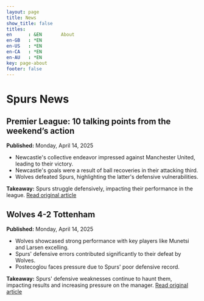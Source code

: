 ```yaml
---
layout: page
title: News
show_title: false
titles:
en      : &EN       About
en-GB   : *EN
en-US   : *EN
en-CA   : *EN
en-AU   : *EN
key: page-about
footer: false
---
```



# Spurs News
## Premier League: 10 talking points from the weekend’s action
**Published:** Monday, April 14, 2025

- Newcastle's collective endeavor impressed against Manchester United, leading to their victory.
- Newcastle's goals were a result of ball recoveries in their attacking third.
- Wolves defeated Spurs, highlighting the latter's defensive vulnerabilities.

**Takeaway:** Spurs struggle defensively, impacting their performance in the league. 
[Read original article](https://www.theguardian.com/football/2025/apr/14/premier-league-10-talking-points-from-the-weekends-action)

## Wolves 4-2 Tottenham
**Published:** Monday, April 14, 2025

- Wolves showcased strong performance with key players like Munetsi and Larsen excelling.
- Spurs' defensive errors contributed significantly to their defeat by Wolves.
- Postecoglou faces pressure due to Spurs' poor defensive record.

**Takeaway:** Spurs' defensive weaknesses continue to haunt them, impacting results and increasing pressure on the manager.
[Read original article](https://www.theguardian.com/football/2025/apr/13/wolves-tottenham-premier-league-match-report)


